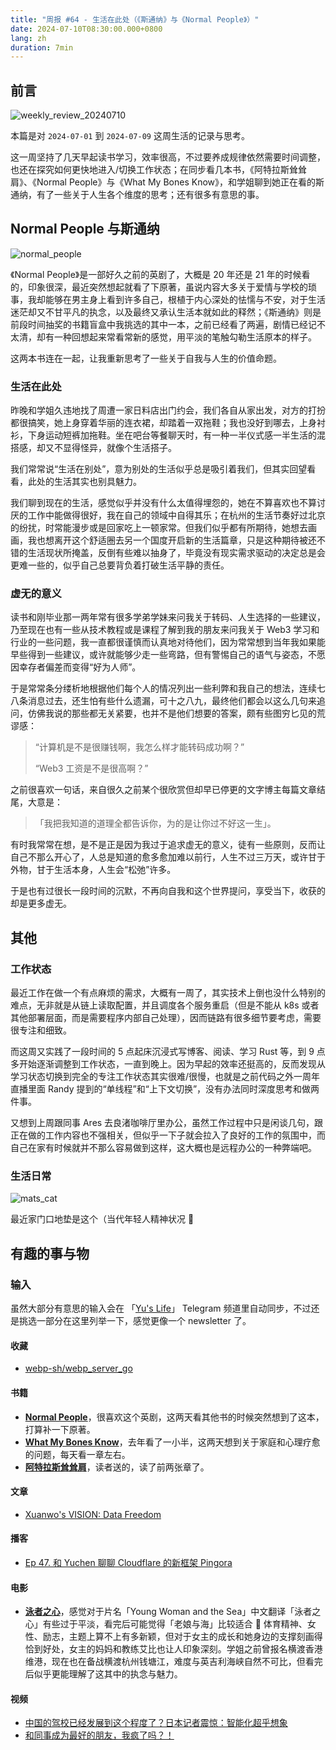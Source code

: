 ```yaml
---
title: "周报 #64 - 生活在此处（《斯通纳》与《Normal People》）"
date: 2024-07-10T08:30:00.000+0800
lang: zh
duration: 7min
---
```




## 前言

![weekly_review_20240710](https://image.pseudoyu.com/images/weekly_review_20240710.png)

本篇是对 `2024-07-01` 到 `2024-07-09` 这周生活的记录与思考。

这一周坚持了几天早起读书学习，效率很高，不过要养成规律依然需要时间调整，也还在探究如何更快地进入/切换工作状态；在同步看几本书，《阿特拉斯耸耸肩》、《Normal People》与《What My Bones Know》，和学姐聊到她正在看的斯通纳，有了一些关于人生各个维度的思考；还有很多有意思的事。

## Normal People 与斯通纳

![normal_people](https://image.pseudoyu.com/images/normal_people.webp)

《Normal People》是一部好久之前的英剧了，大概是 20 年还是 21 年的时候看的，印象很深，最近突然想起就看了下原著，虽说内容大多关于爱情与学校的琐事，我却能够在男主身上看到许多自己，根植于内心深处的怯懦与不安，对于生活迷茫却又不甘平凡的执念，以及最终又承认生活本就如此的释然；《斯通纳》则是前段时间抽奖的书籍盲盒中我挑选的其中一本，之前已经看了两遍，剧情已经记不太清，却有一种回想起来常看常新的感觉，用平淡的笔触勾勒生活原本的样子。

这两本书连在一起，让我重新思考了一些关于自我与人生的价值命题。

### 生活在此处

昨晚和学姐久违地找了周遭一家日料店出门约会，我们各自从家出发，对方的打扮都很搞笑，她上身穿着华丽的连衣裙，却踏着一双拖鞋；我也没好到哪去，上身衬衫，下身运动短裤加拖鞋。坐在吧台等餐聊天时，有一种一半仪式感一半生活的混搭感，却又不显得怪异，就像个生活搭子。

我们常常说“生活在别处”，意为别处的生活似乎总是吸引着我们，但其实回望看看，此处的生活其实也别具魅力。

我们聊到现在的生活，感觉似乎并没有什么太值得埋怨的，她在不算喜欢也不算讨厌的工作中能做得很好，我在自己的领域中自得其乐；在杭州的生活节奏好过北京的纷扰，时常能漫步或是回家吃上一顿家常。但我们似乎都有所期待，她想去画画，我也想离开这个舒适圈去另一个国度开启新的生活篇章，只是这种期待被还不错的生活现状所掩盖，反倒有些难以抽身了，毕竟没有现实需求驱动的决定总是会更难一些的，似乎自己总要背负着打破生活平静的责任。

### 虚无的意义

读书和刚毕业那一两年常有很多学弟学妹来问我关于转码、人生选择的一些建议，乃至现在也有一些从技术教程或是课程了解到我的朋友来问我关于 Web3 学习和行业的一些问题，我一直都很谨慎而认真地对待他们，因为常常想到当年我如果能早些得到一些建议，或许就能够少走一些弯路，但有警惕自己的语气与姿态，不愿因幸存者偏差而变得“好为人师”。

于是常常条分缕析地根据他们每个人的情况列出一些利弊和我自己的想法，连续七八条消息过去，还生怕有些什么遗漏，可十之八九，最终他们都会以这么几句来追问，仿佛我说的那些都无关紧要，也并不是他们想要的答案，颇有些图穷匕见的荒谬感：

> “计算机是不是很赚钱啊，我怎么样才能转码成功啊？”
>
> “Web3 工资是不是很高啊？”

之前很喜欢一句话，来自很久之前某个很欣赏但却早已停更的文字博主每篇文章结尾，大意是：

> 「我把我知道的道理全都告诉你，为的是让你过不好这一生」。

有时我常常在想，是不是正是因为我过于追求虚无的意义，徒有一些原则，反而让自己不那么开心了，人总是知道的愈多愈加难以前行，人生不过三万天，或许甘于外物，甘于生活本身，人生会“松弛”许多。

于是也有过很长一段时间的沉默，不再向自我和这个世界提问，享受当下，收获的却是更多虚无。

## 其他

### 工作状态

最近工作在做一个有点麻烦的需求，大概有一周了，其实技术上倒也没什么特别的难点，无非就是从链上读取配置，并且调度各个服务重启（但是不能从 k8s 或者其他部署层面，而是需要程序内部自己处理），因而链路有很多细节要考虑，需要很专注和细致。

而这周又实践了一段时间的 5 点起床沉浸式写博客、阅读、学习 Rust 等，到 9 点多开始逐渐调整到工作状态，一直到晚上。因为早起的效率还挺高的，反而发现从学习状态切换到完全的专注工作状态其实很难/很慢，也就是之前代码之外一周年直播里面 Randy  提到的“单线程”和“上下文切换”，没有办法同时深度思考和做两件事。

又想到上周跟同事 Ares 去良渚咖啡厅里办公，虽然工作过程中只是闲谈几句，跟正在做的工作内容也不强相关，但似乎一下子就会拉入了良好的工作的氛围中，而自己在家有时候就并不那么容易做到这样，这大概也是远程办公的一种弊端吧。

### 生活日常

![mats_cat](https://image.pseudoyu.com/images/mats_cat.jpg)

最近家门口地垫是这个（当代年轻人精神状况 🤣

## 有趣的事与物

### 输入

虽然大部分有意思的输入会在 「[Yu's Life](https://t.me/pseudoyulife)」 Telegram 频道里自动同步，不过还是挑选一部分在这里列举一下，感觉更像一个 newsletter 了。

#### 收藏

- [webp-sh/webp_server_go](https://github.com/webp-sh/webp_server_go)

#### 书籍

- [**Normal People**](https://book.douban.com/subject/34453257/)，很喜欢这个英剧，这两天看其他书的时候突然想到了这本，打算补一下原著。
- [**What My Bones Know**](https://book.douban.com/subject/35754687/)，去年看了一小半，这两天想到关于家庭和心理疗愈的问题，每天看一章左右。
- [**阿特拉斯耸耸肩**](https://book.douban.com/subject/33445309/)，读者送的，读了前两张章了。

#### 文章

- [Xuanwo's VISION: Data Freedom](https://xuanwo.io/2024/04-xuanwo-vision/)

#### 播客

- [Ep 47. 和 Yuchen 聊聊 Cloudflare 的新框架 Pingora](https://www.listennotes.com/e/efc189e08c08408fb4ded5e34ac017f2)

#### 电影

- [**泳者之心**](http://movie.douban.com/subject/26656728/)，感觉对于片名「Young Woman and the Sea」中文翻译「泳者之心」有些过于平淡，看完后可能觉得「老娘与海」比较适合 🤣 体育精神、女性、励志，主题上算不上有多新颖，但对于女主的成长和她身边的支撑刻画得恰到好处，女主的妈妈和教练艾比也让人印象深刻。学姐之前曾报名横渡香港维港，现在也在备战横渡杭州钱塘江，难度与英吉利海峡自然不可比，但看完后似乎更能理解了这其中的执念与魅力。

#### 视频

- [中国的驾校已经发展到这个程度了？日本记者震惊：智能化超乎想象](https://www.bilibili.com/video/BV1Vr421M77c)
- [和同事成为最好的朋友，我疯了吗？！](https://www.bilibili.com/video/BV1i1421b7Mr)
